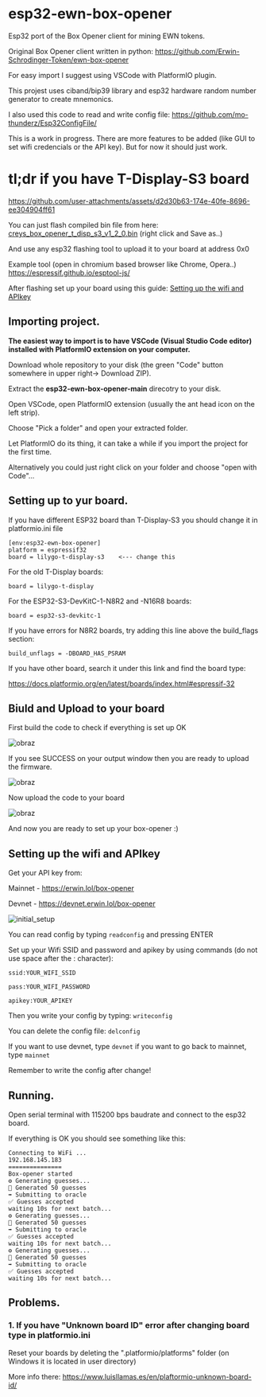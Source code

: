 # esp32-ewn-box-opener
Esp32 port of the Box Opener client for mining EWN tokens.

Original Box Opener client written in python: https://github.com/Erwin-Schrodinger-Token/ewn-box-opener

For easy import I suggest using VSCode with PlatformIO plugin.

This projest uses ciband/bip39 library and esp32 hardware random number generator to create mnemonics.

I also used this code to read and write config file: https://github.com/mo-thunderz/Esp32ConfigFile/

This is a work in progress. There are more features to be added (like GUI to set wifi credencials or the API key).
But for now it should just work.

# tl;dr if you have T-Display-S3 board
https://github.com/user-attachments/assets/d2d30b63-174e-40fe-8696-ee304904ff61

You can just flash compiled bin file from here: [creys_box_opener_t_disp_s3_v1_2_0.bin](firmware/creys_box_opener_t_disp_s3_v1_2_0.bin) (right click and Save as..)

And use any esp32 flashing tool to upload it to your board at address 0x0

Example tool (open in chromium based browser like Chrome, Opera..) https://espressif.github.io/esptool-js/

After flashing set up your board using this guide: [Setting up the wifi and APIkey](README.md#setting-up-the-wifi-and-apikey)

## Importing project.
**The easiest way to import is to have VSCode (Visual Studio Code editor) installed with PlatformIO extension on your computer.**

Download whole repository to your disk (the green "Code" button somewhere in upper right-> Download ZIP).

Extract the **esp32-ewn-box-opener-main** direcotry to your disk.

Open VSCode, open PlatformIO extension (usually the ant head icon on the left strip).

Choose "Pick a folder" and open your extracted folder.

Let PlatformIO do its thing, it can take a while if you import the project for the first time.

Alternatively you could just right click on your folder and choose "open with Code"...

## Setting up to yur board.

If you have different ESP32 board than T-Display-S3 you should change it in platformio.ini file
```
[env:esp32-ewn-box-opener]
platform = espressif32
board = lilygo-t-display-s3    <--- change this
```
For the old T-Display boards:
```
board = lilygo-t-display
```
For the ESP32-S3-DevKitC-1-N8R2 and -N16R8 boards:
```
board = esp32-s3-devkitc-1
```
If you have errors for N8R2 boards, try adding this line above the build_flags section:
```
build_unflags = -DBOARD_HAS_PSRAM
```

If you have other board, search it under this link and find the board type:

https://docs.platformio.org/en/latest/boards/index.html#espressif-32

## Biuld and Upload to your board
First build the code to check if everything is set up OK

![obraz](https://github.com/user-attachments/assets/a6d4fdbc-679f-4a85-9565-03a5c5afb5b4)

If you see SUCCESS on your output window then you are ready to upload the firmware.

![obraz](https://github.com/user-attachments/assets/2886cdfe-3fb5-4129-8aeb-1d500722a7e9)

Now upload the code to your board

![obraz](https://github.com/user-attachments/assets/d2f83300-1e47-4519-a5bf-0bffa26170a2)

And now you are ready to set up your box-opener :)
## Setting up the wifi and APIkey
Get your API key from:

Mainnet - https://erwin.lol/box-opener

Devnet - https://devnet.erwin.lol/box-opener

![initial_setup](https://github.com/user-attachments/assets/64751288-44b2-45cb-8561-29d5ac0a9b16)

You can read config by typing ```readconfig``` and pressing ENTER

Set up your Wifi SSID and password and apikey by using commands (do not use space after the : character):

```ssid:YOUR_WIFI_SSID```

```pass:YOUR_WIFI_PASSWORD```

```apikey:YOUR_APIKEY```

Then you write your config by typing: ```writeconfig```

You can delete the config file: ```delconfig```

If you want to use devnet, type ```devnet``` if you want to go back to mainnet, type ```mainnet```

Remember to write the config after change!

## Running.
Open serial terminal with 115200 bps baudrate and connect to the esp32 board.

If everything is OK you should see something like this:
```
Connecting to WiFi ...
192.168.145.183
===============
Box-opener started
⚙️ Generating guesses...
🔑️ Generated 50 guesses
➡️ Submitting to oracle
✅ Guesses accepted
waiting 10s for next batch...
⚙️ Generating guesses...
🔑️ Generated 50 guesses
➡️ Submitting to oracle
✅ Guesses accepted
waiting 10s for next batch...
⚙️ Generating guesses...
🔑️ Generated 50 guesses
➡️ Submitting to oracle
✅ Guesses accepted
waiting 10s for next batch...
```
## Problems.

### 1. If you have "Unknown board ID" error after changing board type in platformio.ini
Reset your boards by deleting the ".platformio/platforms" folder (on Windows it is located in user directory)

More info there: https://www.luisllamas.es/en/plaftormio-unknown-board-id/
